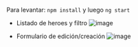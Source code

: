 Para levantar: `npm install` y luego `ng start`

- Listado de heroes y filtro 
![image](https://github.com/ThomiReynoso/heroes/assets/26986556/9f512aba-5d70-4753-beb5-671bf82876ce)

- Formulario de edición/creación 
![image](https://github.com/ThomiReynoso/heroes/assets/26986556/7395c0bf-972f-48b8-a2a1-6defebd970da)
